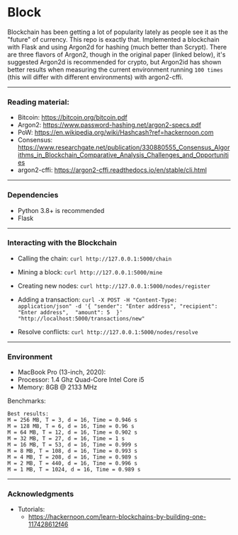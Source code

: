 # Block
Blockchain has been getting a lot of popularity lately as people see it as the "future" of currency. This repo is exactly that. Implemented a blockchain with Flask and using Argon2d for hashing (much better than Scrypt). There are three flavors of Argon2, though in the original paper (linked below), it's suggested Argon2d is recommended for crypto, but Argon2id has shown better results when measuring the current environment running `100 times` (this will differ with different environments) with argon2-cffi.

-----

### Reading material:
- Bitcoin: https://bitcoin.org/bitcoin.pdf
- Argon2: https://www.password-hashing.net/argon2-specs.pdf
- PoW: https://en.wikipedia.org/wiki/Hashcash?ref=hackernoon.com
- Consensus: https://www.researchgate.net/publication/330880555_Consensus_Algorithms_in_Blockchain_Comparative_Analysis_Challenges_and_Opportunities
- argon2-cffi: https://argon2-cffi.readthedocs.io/en/stable/cli.html

-----
### Dependencies
- Python 3.8+ is recommended
- Flask

-----
### Interacting with the Blockchain

- Calling the chain: `curl http://127.0.0.1:5000/chain`

- Mining a block: `curl http://127.0.0.1:5000/mine`
- Creating new nodes: `curl http://127.0.0.1:5000/nodes/register`

- Adding a transaction: `curl -X POST -H "Content-Type: application/json" -d '{
 "sender": "Enter address",
 "recipient": "Enter address", 
 "amount": 5 
}' "http://localhost:5000/transactions/new"`

- Resolve conflicts: `curl http://127.0.0.1:5000/nodes/resolve`

-----
### Environment
- MacBook Pro (13-inch, 2020):
- Processor: 1.4 Ghz Quad-Core Intel Core i5
- Memory: 8GB @ 2133 MHz

Benchmarks:
```
Best results:
M = 256 MB, T = 3, d = 16, Time = 0.946 s
M = 128 MB, T = 6, d = 16, Time = 0.96 s
M = 64 MB, T = 12, d = 16, Time = 0.902 s
M = 32 MB, T = 27, d = 16, Time = 1 s
M = 16 MB, T = 53, d = 16, Time = 0.999 s
M = 8 MB, T = 108, d = 16, Time = 0.993 s
M = 4 MB, T = 208, d = 16, Time = 0.989 s
M = 2 MB, T = 440, d = 16, Time = 0.996 s
M = 1 MB, T = 1024, d = 16, Time = 0.989 s
```

-----
### Acknowledgments
- Tutorials: 
   - https://hackernoon.com/learn-blockchains-by-building-one-117428612f46
